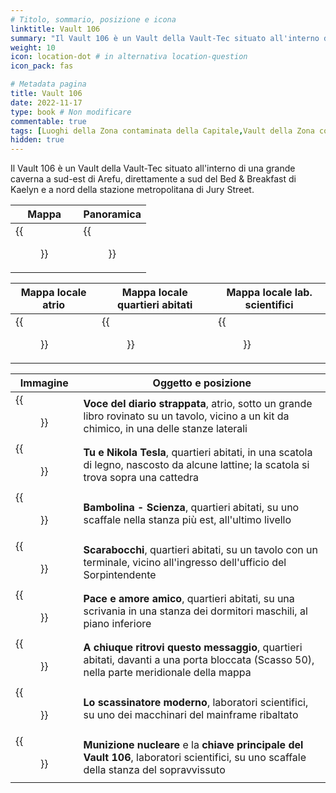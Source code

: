 ```yaml
---
# Titolo, sommario, posizione e icona
linktitle: Vault 106
summary: "Il Vault 106 è un Vault della Vault-Tec situato all'interno di una grande caverna a sud-est di Arefu, direttamente a sud del Bed & Breakfast di Kaelyn e a nord della stazione metropolitana di Jury Street."
weight: 10
icon: location-dot # in alternativa location-question
icon_pack: fas

# Metadata pagina
title: Vault 106
date: 2022-11-17
type: book # Non modificare
commentable: true
tags: [Luoghi della Zona contaminata della Capitale,Vault della Zona contaminata della Capitale] 
hidden: true
---
```





Il Vault 106 è un Vault della Vault-Tec situato all'interno di una grande caverna a sud-est di Arefu, direttamente a sud del Bed & Breakfast di Kaelyn e a nord della stazione metropolitana di Jury Street.

| Mappa                                 | Panoramica                                 |
| ------------------------------------- | ------------------------------------------ |
| {{<figure src="Vault_106_loc.webp">}} | {{<figure src="Vault_106_exterior.webp">}} |

| Mappa locale atrio                             | Mappa locale quartieri abitati                        | Mappa locale lab. scientifici                      |
| ---------------------------------------------- | ----------------------------------------------------- | -------------------------------------------------- |
| {{<figure src="Vault_106_entrance_map.webp">}} | {{<figure src="Vault_106_living_quarters_map.webp">}} | {{<figure src="Vault_106_science_labs_loc.webp">}} |


| Immagine                                               | Oggetto e posizione                                                                                                                         |
| ------------------------------------------------------ | ------------------------------------------------------------------------------------------------------------------------------------------- |
| {{<figure src="Torn_out_journal_entry.webp">}}         | **Voce del diario strappata**, atrio, sotto un grande libro rovinato su un tavolo, vicino a un kit da chimico, in una delle stanze laterali |
| {{<figure src="Nikola_Tesla_and_You_Vault_106.webp">}} | **Tu e Nikola Tesla**, quartieri abitati, in una scatola di legno, nascosto da alcune lattine; la scatola si trova sopra una cattedra       |
| {{<figure src="Vault106_Science_bobblehead.webp">}}    | **Bambolina - Scienza**, quartieri abitati,  su uno scaffale nella stanza più est, all'ultimo livello                                       |
| {{<figure src="Scribbles.webp">}}                      | **Scarabocchi**, quartieri abitati, su un tavolo con un terminale, vicino all'ingresso dell'ufficio del Sorpintendente                      |
| {{<figure src="Feel_the_love_man.webp">}}              | **Pace e amore amico**, quartieri abitati, su una scrivania in una stanza dei dormitori maschili, al piano inferiore                        |
| {{<figure src="To_anyone_who_gets_this.webp">}}        | **A chiuque ritrovi questo messaggio**, quartieri abitati, davanti a una porta bloccata (Scasso 50), nella parte meridionale della mappa    |
| {{<figure src="FO3_TT_Vault_106.webp">}}               | **Lo scassinatore moderno**, laboratori scientifici, su uno dei macchinari del mainframe ribaltato                                          |
| {{<figure src="FO3_Vault_106_mini_nuke.webp">}}        | **Munizione nucleare** e la **chiave principale del Vault 106**, laboratori scientifici, su uno scaffale della stanza del sopravvissuto     |


